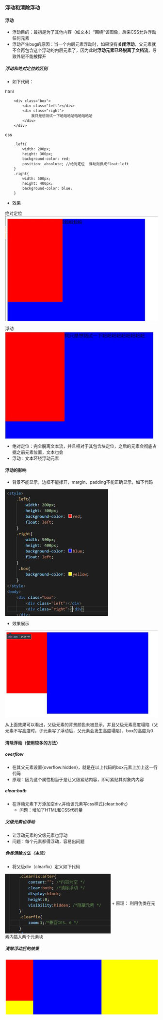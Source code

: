 ### 浮动和清除浮动
#### 浮动
+ 浮动目的：最初是为了其他内容（如文本）“围绕”该图像，后来CSS允许浮动任何元素
+ 浮动产生bug的原因：当一个内层元素浮动时，如果没有**关闭浮动**，父元素就不会再包含这个浮动的内层元素了，因为此时**浮动元素已经脱离了文档流**，导致外层不能被撑开

##### 浮动和绝对定位的区别
+ 如下代码：   

html
```
    <div class="box">
        <div class="left"></div>
        <div class="right">
            我只是想测试一下哈哈哈哈哈哈哈哈哈
        </div>
    </div>     

```
css
```
    .left{
        width: 200px;
        height: 300px;
        background-color: red;
        position: absolute; //绝对定位  浮动则换成float:left
    }
    .right{
        width: 500px;
        height: 400px;
        background-color: blue;
    }

```
+ 效果  

绝对定位
<img src='./images/float/float1.JPG' align="center" />

浮动
<img src='./images/float/float2.JPG' align="center" />

+ 绝对定位：完全脱离文本流，并且相对于其包含块定位，之后的元素会彻底占据之前元素位置，文本也会
+ 浮动：文本环绕浮动元素

#### 浮动的影响
+ 背景不能显示，边框不能撑开，margin、padding不能正确显示，如下代码
<img src='./images/float/float4.JPG' align="center" />

+ 效果展示
<img src='./images/float/float3.JPG' align="center" />

从上面效果可以看出，父级元素的背景颜色未被显示，并且父级元素高度塌陷（父元素不写高度时，子元素写了浮动后，父元素会发生高度塌陷），box的高度为0

#### 清除浮动（使用较多的方法）
##### overflow
+ 在其父元素设置{overflow:hidden}，就是在以上代码的box元素上加上这一行代码
+ 原理：因为这个属性相当于是让父级紧贴内容，即可紧贴其对象内内容
##### clear:both
+ 在浮动元素下方添加空div,并给该元素写css样式{clear:both;}
    + 问题：增加了HTML和CSS代码量
##### 父级元素也浮动
+ 让浮动元素的父级元素也浮动
+ 问题：每个元素都得浮动，容易出问题
##### 伪类清除方法（主流）
+ 将父级div（clearfix）定义如下代码
<img src='./images/float/float5.JPG' align="center" />
+ 原理： 利用伪类在元素内插入两个元素块

##### 清除浮动后的效果
<img src='./images/float/float6.JPG' align="center" />

